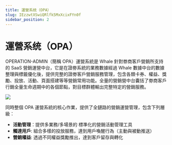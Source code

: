 ```yaml
---
title: 運營系统（OPA）
slug: IEzzwtXSwiQRlfk5MxXcixFYn0f
sidebar_position: 2
---
```



# 運營系统（OPA）

OPERATION-ADMIN（簡稱 OPA）運營系統是 Whale 針對劵商客戶營銷所支持的 SaaS 營銷運營中台，它是在證劵系統的業務數據經過 Whale 數據中台的數據整理與標籤優化後，提供完整的證劵客戶營銷服務管理，包含各類卡券、權益、獎勵、投放、活動、頁⾯搭建等等營銷常⽤功能。全量的營銷營中台囊括了劵商客戶行銷全量⽣命週期中的各個節點，對目標群體輸出完整特定的營銷服務。

<img src="/assets/KmiYbhbDAoAHxXxdPphcQWeLnCg.png" src-width="2464" src-height="984" align="center"/>

同時整個 OPA 運營系統的核心作業，提供了全鏈路的營銷運營管理，包含下列層級：

- **活動管理**：提供多業務/多場景的 標準化的營銷活動管理工具
- **觸達用戶**:   組合多樣的投放服務，達到用戶喚醒行為（主動與被動推送）
- **營銷權益**:   透過不同權益獎勵推出，達到客戶留存與轉化

     

